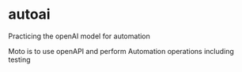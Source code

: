 # autoai
Practicing the openAI model for automation

Moto is to use openAPI and perform Automation operations including testing